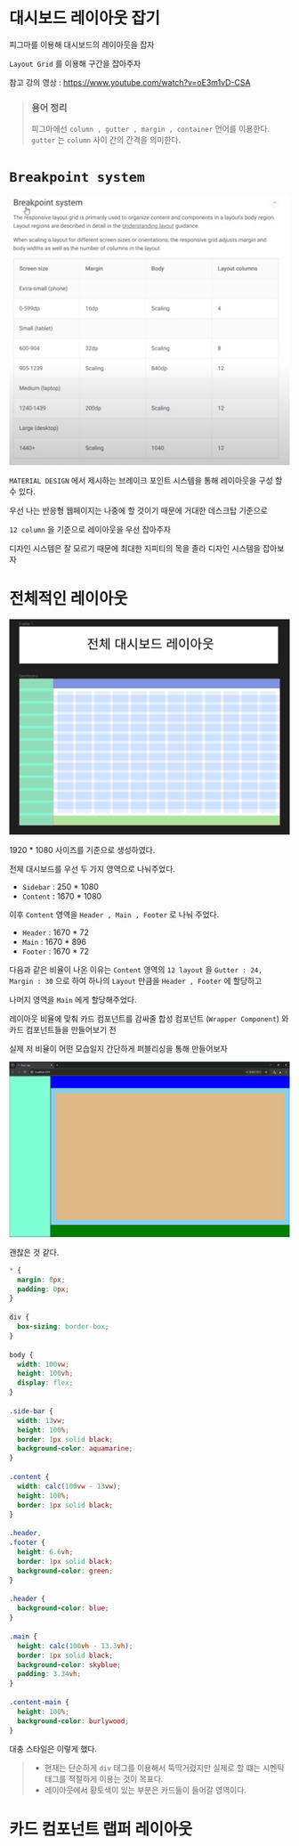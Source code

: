# 대시보드 레이아웃 잡기

피그마를 이용해 대시보드의 레이아웃을 잡자

`Layout Grid` 를 이용해 구간을 잡아주자

참고 강의 영상 : https://www.youtube.com/watch?v=oE3m1vD-CSA

> ### 용어 정리
>
> 피그마에선 `column , gutter , margin , container` 언어를 이용한다.
> `gutter` 는 `column` 사이 간의 간격을 의미한다.

# `Breakpoint system`

![alt text](image.png)

`MATERIAL DESIGN` 에서 제시하는 브레이크 포인트 시스템을 통해 레이아웃을 구성 할 수 있다.

우선 나는 반응형 웹페이지는 나중에 할 것이기 때문에 거대한 데스크탑 기준으로

`12 column` 을 기준으로 레이아웃을 우선 잡아주자

디자인 시스템은 잘 모르기 때문에 최대한 지피티의 목을 졸라 디자인 시스템을 잡아보자

# 전체적인 레이아웃

![alt text](image-1.png)

1920 \* 1080 사이즈를 기준으로 생성하였다.

전체 대시보드를 우선 두 가지 영역으로 나눠주었다.

- `Sidebar` : 250 \* 1080
- `Content` : 1670 \* 1080

이후 `Content` 영역을 `Header , Main , Footer` 로 나눠 주었다.

- `Header` : 1670 \* 72
- `Main` : 1670 \* 896
- `Footer` : 1670 \* 72

다음과 같은 비율이 나온 이유는 `Content` 영역의 `12 layout` 을 `Gutter : 24,  Margin : 30` 으로 하여 하나의 `Layout` 만큼을 `Header , Footer` 에 할당하고

나머지 영역을 `Main` 에게 할당해주었다.

레이아웃 비율에 맞춰 카드 컴포넌트를 감싸줄 합성 컴포넌트 (`Wrapper Component`) 와 카드 컴포넌트들을 만들어보기 전

실제 저 비율이 어떤 모습일지 간단하게 퍼블리싱을 통해 만들어보자

![alt text](image-2.png)

괜찮은 것 같다.

```css
* {
  margin: 0px;
  padding: 0px;
}

div {
  box-sizing: border-box;
}

body {
  width: 100vw;
  height: 100vh;
  display: flex;
}

.side-bar {
  width: 13vw;
  height: 100%;
  border: 1px solid black;
  background-color: aquamarine;
}

.content {
  width: calc(100vw - 13vw);
  height: 100%;
  border: 1px solid black;
}

.header,
.footer {
  height: 6.6vh;
  border: 1px solid black;
  background-color: green;
}

.header {
  background-color: blue;
}

.main {
  height: calc(100vh - 13.3vh);
  border: 1px solid black;
  background-color: skyblue;
  padding: 3.34vh;
}

.content-main {
  height: 100%;
  background-color: burlywood;
}
```

대충 스타일은 이렇게 했다.

> - 현재는 단순하게 `div` 태그를 이용해서 뚝딱거렸지만 실제로 할 떄는 시멘틱태그를 적절하게 이용는 것이 목표다.
> - 레이아웃에서 황토색이 있는 부분은 카드들이 들어갈 영역이다.

# 카드 컴포넌트 랩퍼 레이아웃
